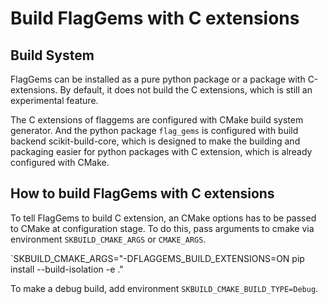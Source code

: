 # Build FlagGems with C extensions

## Build System
FlagGems can be installed as a pure python package or a package with C-extensions. By default, it does not build the C extensions, which is still an experimental feature.

The C extensions of flaggems are configured with CMake build system generator. And the python package `flag_gems` is configured with build backend scikit-build-core, which is designed to make the building and packaging easier for python packages with C extension, which is already configured with CMake.

## How to build FlagGems with C extensions

To tell FlagGems to build C extension, an CMake options has to be passed to CMake at configuration stage. To do this, pass arguments to cmake via environment `SKBUILD_CMAKE_ARGS` or `CMAKE_ARGS`.

`SKBUILD_CMAKE_ARGS="-DFLAGGEMS_BUILD_EXTENSIONS=ON pip install --build-isolation -e ."

To make a debug build, add environment `SKBUILD_CMAKE_BUILD_TYPE=Debug`.
